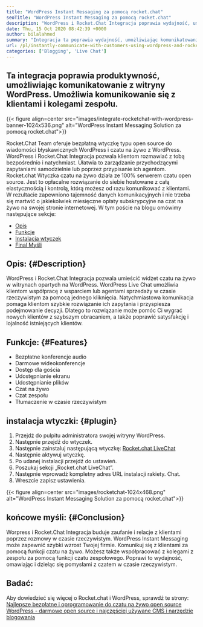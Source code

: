 ```yaml
---
title: "WordPress Instant Messaging za pomocą rocket.chat" 
seoTitle: "WordPress Instant Messaging za pomocą rocket.chat" 
description: "WordPress i Rocket.Chat Integracja poprawia wydajność, umożliwiając rozwiązanie komunikatów informacyjnych. Pomaga komunikować się afektywnie i terminowo." 
date: Thu, 15 Oct 2020 08:42:39 +0000
author: bilalahmed
summary: "Integracja ta poprawia wydajność, umożliwiając komunikatowanie komunikatów z witryny WordPress. Umożliwia komunikowanie się z klientami i kolegami zespołu." 
url: /pl/instantly-communicate-with-customers-using-wordpress-and-rocket-chat/
categories: ['Blogging', 'Live Chat']
---
```


## Ta integracja poprawia produktywność, umożliwiając komunikatowanie z witryny WordPress. Umożliwia komunikowanie się z klientami i kolegami zespołu.

{{< figure align=center src="images/integrate-rocketchat-with-wordpress-banner-1024x536.png" alt="WordPress Instant Messaging Solution za pomocą rocket.chat">}}

Rocket.Chat Team oferuje bezpłatną wtyczkę typu open source do wiadomości błyskawicznych WordPress i czatu na żywo z WordPress. WordPress i Rocket.Chat Integracja pozwala klientom rozmawiać z tobą bezpośrednio i natychmiast. Ułatwia to zarządzanie przychodzącymi zapytaniami samodzielnie lub poprzez przypisanie ich agentom.
Rocket.chat Wtyczka czatu na żywo działa ze 100% serwerem czatu open source. Jest to opłacalne rozwiązanie do siebie hostowane z całą elastycznością i kontrolą, którą możesz od razu komunikować z klientami. W rezultacie zapewniono tajemność danych komunikacyjnych i nie trzeba się martwić o jakiekolwiek miesięczne opłaty subskrypcyjne na czat na żywo na swojej stronie internetowej.
W tym poście na blogu omówimy następujące sekcje:
  * [Opis][1]
  * [Funkcje][2]
  * [Instalacja wtyczek][3]
  * [Final Myśli][4]

## Opis:   {#Description}
WordPress i Rocket.Chat Integracja pozwala umieścić widżet czatu na żywo w witrynach opartych na WordPress. WordPress Live Chat umożliwia klientom współpracę z wsparciem lub agentami sprzedaży w czasie rzeczywistym za pomocą jednego kliknięcia. Natychmiastowa komunikacja pomaga klientom szybkie rozwiązanie ich zapytania i przyspiesza podejmowanie decyzji. Dlatego to rozwiązanie może pomóc Ci wygrać nowych klientów z szybszym obracaniem, a także poprawić satysfakcję i lojalność istniejących klientów.

## Funkcje:   {#Features}
  * Bezpłatne konferencje audio
  * Darmowe wideokonferencje
  * Dostęp dla gościa
  * Udostępnianie ekranu
  * Udostępnianie plików
  * Czat na żywo
  * Czat zespołu
  * Tłumaczenie w czasie rzeczywistym

## instalacja wtyczki:   {#plugin}
  1. Przejdź do pulpitu administratora swojej witryny WordPress.
  2. Następnie przejdź do wtyczek.
  3. Następnie zainstaluj następującą wtyczkę: [Rocket.chat LiveChat][5]
  4. Następnie aktywuj wtyczkę.
  5. Po udanej instalacji przejdź do ustawień.
  6. Poszukaj sekcji „Rocket.chat LiveChat”.
  7. Następnie wprowadź kompletny adres URL instalacji rakiety. Chat.
  8. Wreszcie zapisz ustawienia.

{{< figure align=center src="images/rocketchat-1024x468.png" alt="WordPress Instant Messaging Solution za pomocą rocket.chat">}}


## końcowe myśli:   {#Conclusion}
Worpress i Rocket.Chat Integracja buduje zaufanie i relacje z klientami poprzez rozmowy w czasie rzeczywistym. WordPress Instant Messaging może zapewnić szybki wzrost Twojej firmie. Komunikuj się z klientami za pomocą funkcji czatu na żywo. Możesz także współpracować z kolegami z zespołu za pomocą funkcji czatu zespołowego. Poprawi to wydajność, omawiając i dzieląc się pomysłami z czatem w czasie rzeczywistym.

## Badać:
Aby dowiedzieć się więcej o Rocket.chat i WordPress, sprawdź te strony:
[Najlepsze bezpłatne i oprogramowanie do czatu na żywo open source][6]
[WordPress - darmowe open source i najczęściej używane CMS i narzędzie blogowania][7]

  
[1]: #description
[2]: #features
[3]: #plugin
[4]: #conclusion
[5]: https://wordpress.org/plugins/rocketchat-livechat/
[6]: https://products.containerize.com/live-chat
[7]: https://href.li/?https://products.containerize.com/blogging/wordpress
